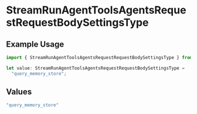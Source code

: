 # StreamRunAgentToolsAgentsRequestRequestBodySettingsType

## Example Usage

```typescript
import { StreamRunAgentToolsAgentsRequestRequestBodySettingsType } from "@orq-ai/node/models/operations";

let value: StreamRunAgentToolsAgentsRequestRequestBodySettingsType =
  "query_memory_store";
```

## Values

```typescript
"query_memory_store"
```